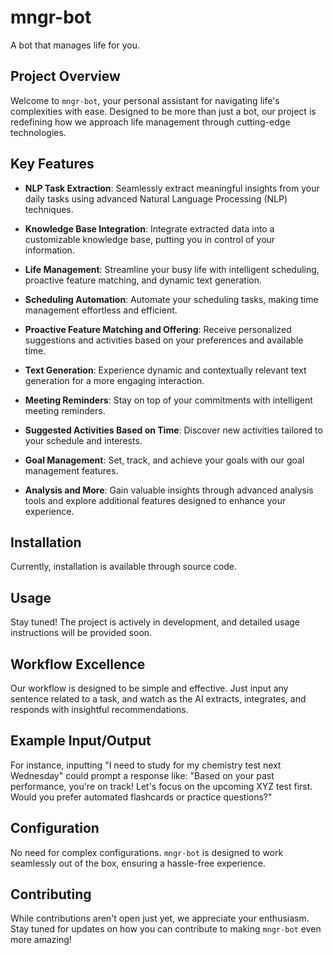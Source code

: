 # mngr-bot
A bot that manages life for you.

## Project Overview

Welcome to `mngr-bot`, your personal assistant for navigating life's complexities with ease. Designed to be more than just a bot, our project is redefining how we approach life management through cutting-edge technologies.

## Key Features

- **NLP Task Extraction**: Seamlessly extract meaningful insights from your daily tasks using advanced Natural Language Processing (NLP) techniques.

- **Knowledge Base Integration**: Integrate extracted data into a customizable knowledge base, putting you in control of your information.

- **Life Management**: Streamline your busy life with intelligent scheduling, proactive feature matching, and dynamic text generation.

- **Scheduling Automation**: Automate your scheduling tasks, making time management effortless and efficient.

- **Proactive Feature Matching and Offering**: Receive personalized suggestions and activities based on your preferences and available time.

- **Text Generation**: Experience dynamic and contextually relevant text generation for a more engaging interaction.

- **Meeting Reminders**: Stay on top of your commitments with intelligent meeting reminders.

- **Suggested Activities Based on Time**: Discover new activities tailored to your schedule and interests.

- **Goal Management**: Set, track, and achieve your goals with our goal management features.

- **Analysis and More**: Gain valuable insights through advanced analysis tools and explore additional features designed to enhance your experience.

## Installation

Currently, installation is available through source code.

## Usage

Stay tuned! The project is actively in development, and detailed usage instructions will be provided soon.

## Workflow Excellence

Our workflow is designed to be simple and effective. Just input any sentence related to a task, and watch as the AI extracts, integrates, and responds with insightful recommendations.

## Example Input/Output

For instance, inputting "I need to study for my chemistry test next Wednesday" could prompt a response like: "Based on your past performance, you're on track! Let's focus on the upcoming XYZ test first. Would you prefer automated flashcards or practice questions?"

## Configuration

No need for complex configurations. `mngr-bot` is designed to work seamlessly out of the box, ensuring a hassle-free experience.

## Contributing

While contributions aren't open just yet, we appreciate your enthusiasm. Stay tuned for updates on how you can contribute to making `mngr-bot` even more amazing!